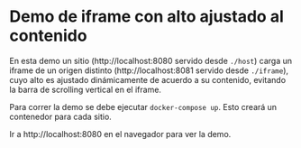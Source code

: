# Demo de iframe con alto ajustado al contenido

En esta demo un sitio (http://localhost:8080 servido desde `./host`) carga un iframe
de un origen distinto (http://localhost:8081 servido desde `./iframe`), cuyo alto es
ajustado dinámicamente de acuerdo a su contenido, evitando la barra de scrolling
vertical en el iframe.

Para correr la demo se debe ejecutar `docker-compose up`. Esto creará un contenedor para
cada sitio.

Ir a http://localhost:8080 en el navegador para ver la demo.
